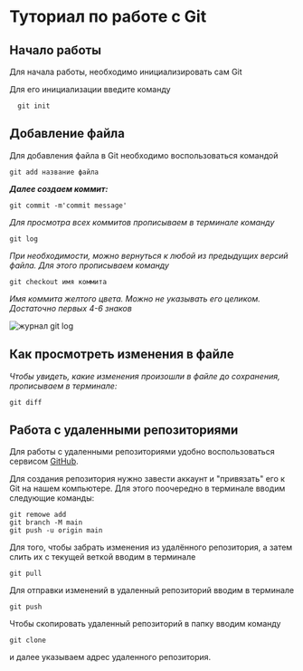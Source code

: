 # Туториал по работе с Git

## Начало работы

Для начала работы, необходимо инициализировать сам Git

Для его инициализации введите команду 

```
  git init
```

## Добавление файла

Для добавления файла в Git необходимо воспользоваться командой 

```
git add название файла
```
*__Далее создаем коммит:__*

```
git commit -m'commit message'
```

*Для просмотра всех коммитов прописываем в терминале команду*

```
git log
```
*При необходимости, можно вернуться к любой из предыдущих версий файла. Для этого прописываем команду*

```
git checkout имя коммита
```

*Имя коммита желтого цвета. Можно не указывать его целиком. Достаточно первых 4-6 знаков*

![журнал git log](2.png)

## **Как просмотреть изменения в файле**

*Чтобы увидеть, какие изменения произошли в файле до сохранения, прописываем в терминале:*

```
git diff
```

## Работа с удаленными репозиториями

Для работы с удаленными репозиториями удобно воспользоваться сервисом [GitHub](https://github.com/github).

Для создания репозитория нужно завести аккаунт и "привязать" его к Git на нашем компьютере. Для этого поочередно в терминале вводим следующие команды:

```
git remowe add
git branch -M main
git push -u origin main
```

Для того, чтобы забрать изменения из удалённого репозитория, а затем слить их с текущей веткой вводим в терминале

```
git pull
```

Для отправки изменений в удаленный репозиторий вводим в терминале 

```
git push
```
Чтобы скопировать удаленный репозиторий в папку вводим команду

```
git clone
```
и далее указываем адрес удаленного репозитория.